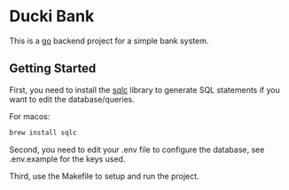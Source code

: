 # Ducki Bank

This is a [go](https://go.dev/) backend project for a simple bank system.

## Getting Started

First, you need to install the [sqlc](https://docs.sqlc.dev/en/stable/overview/install.html) library to generate SQL statements if you want to edit the database/queries.

For macos:

```bash
brew install sqlc
```

Second, you need to edit your .env file to configure the database, see .env.example for the keys used.

Third, use the Makefile to setup and run the project.
